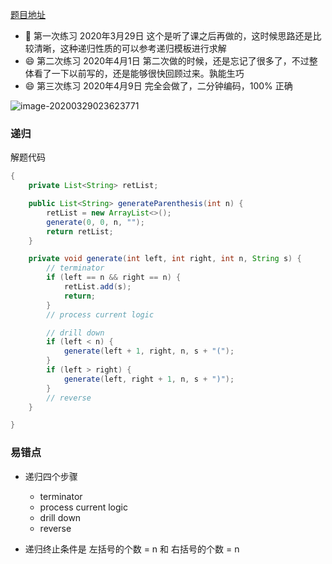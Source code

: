 [题目地址](https://leetcode-cn.com/problems/generate-parentheses/)



- :slightly_smiling_face: 第一次练习 2020年3月29日 这个是听了课之后再做的，这时候思路还是比较清晰，这种递归性质的可以参考递归模板进行求解
- :smile: 第二次练习 2020年4月1日 第二次做的时候，还是忘记了很多了，不过整体看了一下以前写的，还是能够很快回顾过来。孰能生巧
- :smile: 第三次练习 2020年4月9日 完全会做了，二分钟编码，100% 正确

![image-20200329023623771](https://gitee.com/xiaoxiunique/picgo-image/raw/master/image-20200329023623771.png)

### 递归

解题代码

```java
{
    private List<String> retList;

    public List<String> generateParenthesis(int n) {
        retList = new ArrayList<>();
        generate(0, 0, n, "");
        return retList;
    }

    private void generate(int left, int right, int n, String s) {
        // terminator
        if (left == n && right == n) {
            retList.add(s);
            return;
        }
        // process current logic

        // drill down
        if (left < n) {
            generate(left + 1, right, n, s + "(");
        }
        if (left > right) {
            generate(left, right + 1, n, s + ")");
        }
        // reverse
    }

}
```



### 易错点

- 递归四个步骤
	
	- terminator
	- process current logic
	- drill down
	- reverse

- 递归终止条件是 左括号的个数 = n 和 右括号的个数 = n